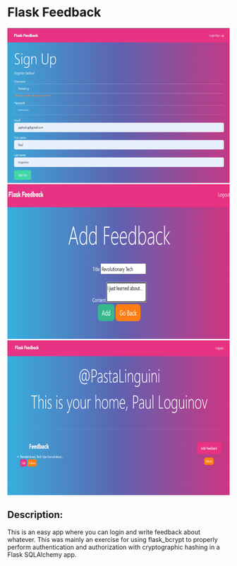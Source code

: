 # Flask Feedback 

<img src='static/images/Screenshot (53).png' alt='' height='350' width='600'>

<img src='static/images/Screenshot (55).png' alt='' height='350' width='600'>

<img src='static/images/Screenshot (56).png' alt='' height='350' width='600'>

## Description: 

This is an easy app where you can login and write feedback about whatever.
This was mainly an exercise for using flask_bcrypt to properly perform authentication and authorization 
with cryptographic hashing in a Flask SQLAlchemy app. 
